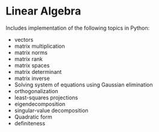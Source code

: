 # Linear Algebra
Includes implementation of the following topics in Python:

- vectors
- matrix multiplication
- matrix norms
- matrix rank
- matrix spaces
- matrix determinant
- matrix inverse
- Solving system of equations using Gaussian elimination
- orthogonalization
- least-squares projections
- eigendecomposition
- singular-value decomposition
- Quadratic form
- definiteness

